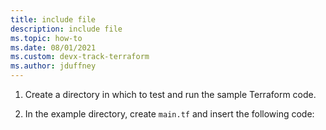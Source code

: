 ```yaml
---
title: include file
description: include file
ms.topic: how-to
ms.date: 08/01/2021
ms.custom: devx-track-terraform
ms.author: jduffney
---
```


1. Create a directory in which to test and run the sample Terraform code.

1. In the example directory, create `main.tf` and insert the following code:

